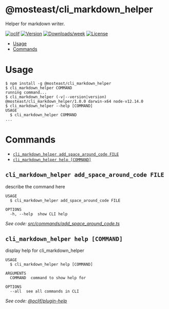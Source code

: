 @mosteast/cli_markdown_helper
=============================

Helper for markdown writer.

[![oclif](https://img.shields.io/badge/cli-oclif-brightgreen.svg)](https://oclif.io)
[![Version](https://img.shields.io/npm/v/@mosteast/cli_markdown_helper.svg)](https://npmjs.org/package/@mosteast/cli_markdown_helper)
[![Downloads/week](https://img.shields.io/npm/dw/@mosteast/cli_markdown_helper.svg)](https://npmjs.org/package/@mosteast/cli_markdown_helper)
[![License](https://img.shields.io/npm/l/@mosteast/cli_markdown_helper.svg)](https://github.com/mosteast/cli_markdown_helper/blob/master/package.json)

<!-- toc -->
* [Usage](#usage)
* [Commands](#commands)
<!-- tocstop -->
# Usage
<!-- usage -->
```sh-session
$ npm install -g @mosteast/cli_markdown_helper
$ cli_markdown_helper COMMAND
running command...
$ cli_markdown_helper (-v|--version|version)
@mosteast/cli_markdown_helper/1.0.0 darwin-x64 node-v12.14.0
$ cli_markdown_helper --help [COMMAND]
USAGE
  $ cli_markdown_helper COMMAND
...
```
<!-- usagestop -->
# Commands
<!-- commands -->
* [`cli_markdown_helper add_space_around_code FILE`](#cli_markdown_helper-add_space_around_code-file)
* [`cli_markdown_helper help [COMMAND]`](#cli_markdown_helper-help-command)

## `cli_markdown_helper add_space_around_code FILE`

describe the command here

```
USAGE
  $ cli_markdown_helper add_space_around_code FILE

OPTIONS
  -h, --help  show CLI help
```

_See code: [src/commands/add_space_around_code.ts](https://github.com/mosteast/cli_markdown_helper/blob/v1.0.0/src/commands/add_space_around_code.ts)_

## `cli_markdown_helper help [COMMAND]`

display help for cli_markdown_helper

```
USAGE
  $ cli_markdown_helper help [COMMAND]

ARGUMENTS
  COMMAND  command to show help for

OPTIONS
  --all  see all commands in CLI
```

_See code: [@oclif/plugin-help](https://github.com/oclif/plugin-help/blob/v2.2.3/src/commands/help.ts)_
<!-- commandsstop -->
